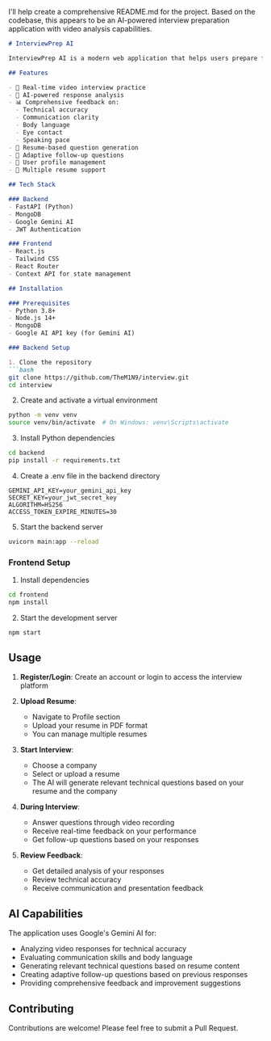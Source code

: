 I'll help create a comprehensive README.md for the project. Based on the codebase, this appears to be an AI-powered interview preparation application with video analysis capabilities.

```markdown:README.md
# InterviewPrep AI

InterviewPrep AI is a modern web application that helps users prepare for technical interviews through AI-powered video analysis and adaptive questioning. The application uses Gemini AI to analyze interview responses and provide personalized feedback.

## Features

- 🎥 Real-time video interview practice
- 🤖 AI-powered response analysis
- 📊 Comprehensive feedback on:
  - Technical accuracy
  - Communication clarity
  - Body language
  - Eye contact
  - Speaking pace
- 📝 Resume-based question generation
- 🔄 Adaptive follow-up questions
- 👤 User profile management
- 📄 Multiple resume support

## Tech Stack

### Backend
- FastAPI (Python)
- MongoDB
- Google Gemini AI
- JWT Authentication

### Frontend
- React.js
- Tailwind CSS
- React Router
- Context API for state management

## Installation

### Prerequisites
- Python 3.8+
- Node.js 14+
- MongoDB
- Google AI API key (for Gemini AI)

### Backend Setup

1. Clone the repository
```bash
git clone https://github.com/TheM1N9/interview.git
cd interview
```

2. Create and activate a virtual environment
```bash
python -m venv venv
source venv/bin/activate  # On Windows: venv\Scripts\activate
```

3. Install Python dependencies
```bash
cd backend
pip install -r requirements.txt
```

4. Create a .env file in the backend directory
```env
GEMINI_API_KEY=your_gemini_api_key
SECRET_KEY=your_jwt_secret_key
ALGORITHM=HS256
ACCESS_TOKEN_EXPIRE_MINUTES=30
```

5. Start the backend server
```bash
uvicorn main:app --reload
```

### Frontend Setup

1. Install dependencies
```bash
cd frontend
npm install
```

2. Start the development server
```bash
npm start
```

## Usage

1. **Register/Login**: Create an account or login to access the interview platform

2. **Upload Resume**: 
   - Navigate to Profile section
   - Upload your resume in PDF format
   - You can manage multiple resumes

3. **Start Interview**:
   - Choose a company
   - Select or upload a resume
   - The AI will generate relevant technical questions based on your resume and the company

4. **During Interview**:
   - Answer questions through video recording
   - Receive real-time feedback on your performance
   - Get follow-up questions based on your responses

5. **Review Feedback**:
   - Get detailed analysis of your responses
   - Review technical accuracy
   - Receive communication and presentation feedback

## AI Capabilities

The application uses Google's Gemini AI for:
- Analyzing video responses for technical accuracy
- Evaluating communication skills and body language
- Generating relevant technical questions based on resume content
- Creating adaptive follow-up questions based on previous responses
- Providing comprehensive feedback and improvement suggestions

## Contributing

Contributions are welcome! Please feel free to submit a Pull Request.


